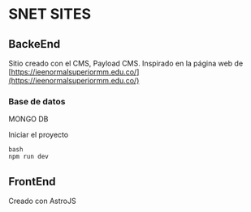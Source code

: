 # SNET SITES

## BackeEnd
Sitio creado con el CMS, Payload CMS. Inspirado en la página web de [https://ieenormalsuperiormm.edu.co/](https://ieenormalsuperiormm.edu.co/)

### Base de datos 
MONGO DB

Iniciar el proyecto
```
bash
npm run dev
```

## FrontEnd
Creado con AstroJS

```

```

